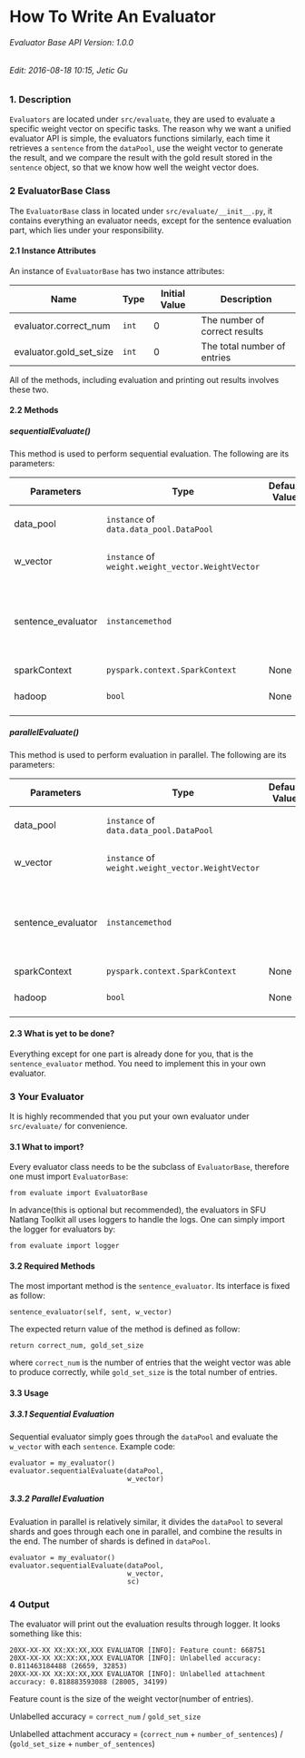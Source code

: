 # How To Write An Evaluator

###### Evaluator Base API Version: 1.0.0
###### Edit: 2016-08-18 10:15, Jetic Gu

### 1. Description

`Evaluators` are located under `src/evaluate`, they are used to evaluate a specific weight vector on specific tasks. The reason why we want a unified evaluator API is simple, the evaluators functions similarly, each time it retrieves a `sentence` from the `dataPool`, use the weight vector to generate the result, and we compare the result with the gold result stored in the `sentence` object, so that we know how well the weight vector does.

### 2 EvaluatorBase Class

The `EvaluatorBase` class in located under `src/evaluate/__init__.py`, it contains everything an evaluator needs, except for the sentence evaluation part, which lies under your responsibility.

#### 2.1 Instance Attributes

An instance of `EvaluatorBase` has two instance attributes:

Name						|	Type		|	Initial Value	|	Description
----------------------------|---------------|-------------------|-------------------
evaluator.correct\_num		|	`int`		|	0				|	The number of correct results
evaluator.gold\_set\_size	|	`int`		|	0				|	The total number of entries

All of the methods, including evaluation and printing out results involves these two.

#### 2.2 Methods

##### sequentialEvaluate()

This method is used to perform sequential evaluation. The following are its parameters:

Parameters					|	Type												|	Default Value	|	Description		
----------------------------|-------------------------------------------------------|-------------------|-------------------
data_pool					|	`instance` of `data.data_pool.DataPool`				|					|	the data pool used for evaluation
w_vector					|	`instance` of `weight.weight_vector.WeightVector`	|					|	the weight vector to be evaluated
sentence_evaluator			|	`instancemethod`									|					|	the method used to evaluate a sentence. This is to be written by the user
sparkContext				|	`pyspark.context.SparkContext`						|	None			|	SparkContext
hadoop						|	`bool`												|	None			|	Running in yarn mode or not

##### parallelEvaluate()

This method is used to perform evaluation in parallel. The following are its parameters:

Parameters					|	Type												|	Default Value	|	Description		
----------------------------|-------------------------------------------------------|-------------------|-------------------
data_pool					|	`instance` of `data.data_pool.DataPool`				|					|	the data pool used for evaluation
w_vector					|	`instance` of `weight.weight_vector.WeightVector`	|					|	the weight vector to be evaluated
sentence_evaluator			|	`instancemethod`									|					|	the method used to evaluate a sentence. This is to be written by the user
sparkContext				|	`pyspark.context.SparkContext`						|	None			|	SparkContext
hadoop						|	`bool`												|	None			|	Running in yarn mode or not

#### 2.3 What is yet to be done?

Everything except for one part is already done for you, that is the `sentence_evaluator` method. You need to implement this in your own evaluator.

### 3 Your Evaluator

It is highly recommended that you put your own evaluator under `src/evaluate/` for convenience.

#### 3.1 What to import?

Every evaluator class needs to be the subclass of `EvaluatorBase`, therefore one must import `EvaluatorBase`:

	from evaluate import EvaluatorBase

In advance(this is optional but recommended), the evaluators in SFU Natlang Toolkit all uses loggers to handle the logs. One can simply import the logger for evaluators by:

	from evaluate import logger

#### 3.2 Required Methods

The most important method is the `sentence_evaluator`. Its interface is fixed as follow:

	sentence_evaluator(self, sent, w_vector)

The expected return value of the method is defined as follow:

	return correct_num, gold_set_size

where `correct_num` is the number of entries that the weight vector was able to produce correctly, while `gold_set_size` is the total number of entries.

#### 3.3 Usage

##### 3.3.1 Sequential Evaluation

Sequential evaluator simply goes through the `dataPool` and evaluate the `w_vector` with each `sentence`. Example code:

	evaluator = my_evaluator()
	evaluator.sequentialEvaluate(dataPool,
	                             w_vector)

##### 3.3.2 Parallel Evaluation

Evaluation in parallel is relatively similar, it divides the `dataPool` to several shards and goes through each one in parallel, and combine the results in the end. The number of shards is defined in `dataPool`.

	evaluator = my_evaluator()
	evaluator.sequentialEvaluate(dataPool,
	                             w_vector,
	                             sc)

### 4 Output

The evaluator will print out the evaluation results through logger. It looks something like this:

	20XX-XX-XX XX:XX:XX,XXX EVALUATOR [INFO]: Feature count: 668751
	20XX-XX-XX XX:XX:XX,XXX EVALUATOR [INFO]: Unlabelled accuracy: 0.811463184488 (26659, 32853)
	20XX-XX-XX XX:XX:XX,XXX EVALUATOR [INFO]: Unlabelled attachment accuracy: 0.818883593088 (28005, 34199)

Feature count is the size of the weight vector(number of entries).

Unlabelled accuracy = `correct_num` / `gold_set_size`

Unlabelled attachment accuracy = (`correct_num` + `number_of_sentences`) / (`gold_set_size` + `number_of_sentences`)
